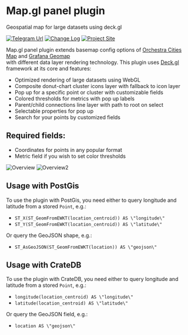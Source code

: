 <!-- This README file is going to be the one displayed on the Grafana.com website for your plugin -->

# Map.gl panel plugin

Geospatial map for large datasets using deck.gl

[![Telegram Url](https://img.shields.io/badge/Telegram-chat-blue?logo=telegram)](https://t.me/grafanista)
[![Change Log](https://img.shields.io/badge/Change-log-blue.svg?style=flat)](https://github.com/vaduga/mapgl-community/blob/main/CHANGELOG.md)
[![Project Site](https://img.shields.io/badge/Project-site-red)](https://mapgl.org)

Map.gl panel plugin extends basemap config options of
[Orchestra Cities Map](https://grafana.com/grafana/plugins/orchestracities-map-panel/)
and [Grafana Geomap](https://grafana.com/docs/grafana/latest/visualizations/geomap/)   
with different data layer rendering technology. 
This plugin uses [Deck.gl](https://deck.gl/) framework at its core and features:

* Optimized rendering of large datasets using WebGL
* Composite donut-chart cluster icons layer with fallback to icon layer
* Pop up for a specific point or cluster with customizable fields 
* Colored thresholds for metrics with pop up labels
* Parent/child connections line layer with path to root on select
* Selectable properties for pop up 
* Search for your points by customized fields 

## Required fields: 
* Coordinates for points in any popular format
* Metric field if you wish to set color thresholds

![Overview](https://mapgl.org/img/screenshot1.png)
![Overview2](https://mapgl.org/img/screenshot2.png)

## Usage with PostGis

To use the plugin with PostGis, you need either to query longitude and latitude from a stored `Point`, e.g.:
* `ST_X(ST_GeomFromEWKT(location_centroid)) AS \"longitude\"`
* `ST_Y(ST_GeomFromEWKT(location_centroid)) AS \"latitude\"`

Or query the GeoJSON shape, e.g.:
* `ST_AsGeoJSON(ST_GeomFromEWKT(location)) AS \"geojson\"`

## Usage with CrateDB

To use the plugin with CrateDB, you need either to query longitude and latitude from a stored `Point`, e.g.:
* `longitude(location_centroid) AS \"longitude\"`
* `latitude(location_centroid) AS \"latitude\"`

Or query the GeoJSON field, e.g.:
* `location AS \"geojson\"`
